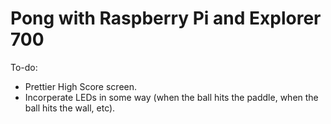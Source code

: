 # Pong with Raspberry Pi and Explorer 700

To-do:
- Prettier High Score screen.
- Incorperate LEDs in some way (when the ball hits the paddle, when the ball hits the wall, etc).
